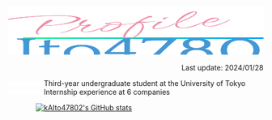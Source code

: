 <a href="https://github.com/kAIto47802"><img width="100%" height="95px" src="./title.svg" /></a>
<div align="right">Last update: 2024/01/28</div>

<p>
<div align="left"><a href="https://github.com/kAIto47802"><img width="70px" height="10rem" src="./li.svg" /></a><span>Third-year undergraduate student at the University of Tokyo</span></div>
<div align="left"><a href="https://github.com/kAIto47802"><img width="70px" height="10rem" src="./li.svg" /></a><span>Internship experience at 6 companies</span></div>
</p>

<div align="left"><a href="https://github.com/kAIto47802"><img width="54px" height="10rem" src="./blank.svg" /></a><a href="https://github.com/kAIto47802"><img src="https://github-readme-stats-clone-xln.vercel.app/api/?username=kAIto47802&count_private=true&show_icons=true&include_all_commits=true&rank_icon=github&theme=buefy&border_color=1fbcff&bg_color=88beff20&text_color=417e87" alt="kAIto47802's GitHub stats" class="badge"></a></div>